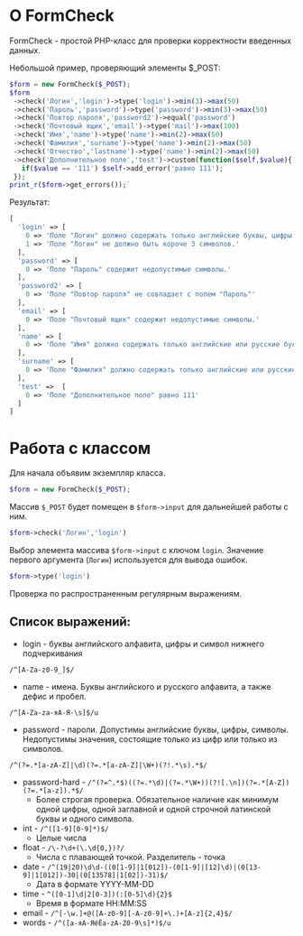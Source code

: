 # О FormCheck
FormCheck - простой PHP-класс для проверки корректности введенных данных.

Небольшой пример, проверяющий элементы $_POST:
```php
$form = new FormCheck($_POST);
$form
 ->check('Логин','login')->type('login')->min(3)->max(50)
 ->check('Пароль','password')->type('password')->min(3)->max(50)
 ->check('Повтор пароля','password2')->equal('password')
 ->check('Почтовый ящик','email')->type('mail')->max(100)
 ->check('Имя','name')->type('name')->min(2)->max(50)
 ->check('Фамилия','surname')->type('name')->min(2)->max(50)
 ->check('Отчество','lastname')->type('name')->min(2)->max(50)
 ->check('Дополнительное поле','test')->custom(function($self,$value){
   if($value == '111') $self->add_error('равно 111');
 });
print_r($form->get_errors());`
```
Результат:
```php
[
  'login' => [
    0 => 'Поле "Логин" должно содержать только английские буквы, цифры и символ нижнего подчеркивания.',
    1 => 'Поле "Логин" не должно быть короче 3 символов.'
  ],
  'password' => [ 
    0 => 'Поле "Пароль" содержит недопустимые символы.'
  ],
  'password2' => [
    0 => 'Поле "Повтор пароля" не совпадает с полем "Пароль"'
  ],
  'email' => [
    0 => 'Поле "Почтовый ящик" содержит недопустимые символы.'
  ],
  'name' => [
    0 => 'Поле "Имя" должно содержать только английские или русские буквы, символ пробела и дефис.'
  ],
  'surname' => [
    0 => 'Поле "Фамилия" должно содержать только английские или русские буквы, символ пробела и дефис.'
  ],
  'test' =>  [
    0 => 'Поле "Дополнительное поле" равно 111'
  ]
]
```
# Работа с классом
Для начала объявим экземпляр класса.
```php
$form = new FormCheck($_POST);
```
Массив `$_POST` будет помещен в `$form->input` для дальнейшей работы с ним.
```php
$form->check('Логин','login')
```
Выбор элемента массива `$form->input` с ключом `login`. Значение первого аргумента (`Логин`) используется для вывода ошибок.
```php
$form->type('login')
```
Проверка по распространенным регулярным выражениям.

## Список выражений:
- login - буквы английского алфавита, цифры и символ нижнего подчеркивания
```
/^[A-Za-z0-9_]$/
```
- name - имена. Буквы английского и русского алфавита, а также дефис и пробел.
```
/^[A-Za-zа-яА-Я-\s]$/u
```
- password - пароли. Допустимы английские буквы, цифры, символы. Недопустимы значения, состоящие только из цифр или только из символов.
```
/^(?=.*[a-zA-Z]|\d)(?=.*[a-zA-Z]|\W+)(?!.*\s).*$/
```
- password-hard - `/^(?=^.*$)((?=.*\d)|(?=.*\W+))(?![.\n])(?=.*[A-Z])(?=.*[a-z]).*$/`
  - Более строгая проверка. Обязательное наличие как минимум одной цифры, одной заглавной и одной строчной латинской буквы и одного символа.
- int - `/^([1-9][0-9]*)$/`
  - Целые числа
- float - `/\-?\d+(\.\d{0,})?/`
  - Числа с плавающей точкой. Разделитель - точка
- date - `/^(19|20)\d\d-((0[1-9]|1[012])-(0[1-9]|[12]\d)|(0[13-9]|1[012])-30|(0[13578]|1[02])-31)$/`
  - Дата в формате YYYY-MM-DD
- time - `^([0-1]\d|2[0-3])(:[0-5]\d){2}$`
  - Время в формате HH:MM:SS
- email - `/^[-\w.]+@([A-z0-9][-A-z0-9]+\.)+[A-z]{2,4}$/`
- words - `/^([а-яА-ЯёЁa-zA-Z0-9\s]*)$/u`

